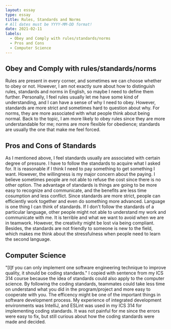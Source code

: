```yaml
---
layout: essay
type: essay
title: Rules, Standards and Norms
# All dates must be YYYY-MM-DD format!
date: 2021-02-11
labels:
  - Obey and Comply with rules/standards/norms
  - Pros and Cons
  - Computer Science
---
```


## Obey and Comply with rules/standards/norms

Rules are present in every corner, and sometimes we can choose whether to obey or not. However, I am not exactly sure about how to distinguish rules, standards and norms in English, so maybe I need to define them further. Personally, I feel rules usually let me have some kind of understanding, and I can have a sense of why I need to obey. However, standards are more strict and sometimes hard to question about why. For norms, they are more associated with what people think about being normal. Back to the topic, I am more likely to obey rules since they are more understandable for me; norms are more flexible for obedience; standards are usually the one that make me feel forced.

## Pros and Cons of Standards

As I mentioned above, I feel standards usually are associated with certain degree of pressure. I have to follow the standards to acquire what I asked for. It is reasonable if I think I need to pay something to get something I want. However, the willingness is my major concern about the paying. I believe sometimes people are not able to refuse the cost since there is no other option. The advantage of standards is things are going to be more easy to recognize and communicate, and the benefits are less time cosumption and less conflict. Since standards are more strict, people can efficiently work together and even do something more advanced. Language is one thing I can think of standards. If I don't follow the standards of a particular language, other people might not able to understand my work and communicate with me. It is terrible and what we want to avoid when we are in teamwork. However, the creativity might be lost via being compliant. Besides, the standards are not friendly to someone is new to the field, which makes me think about the stressfulness when people need to learn the second language. 

## Computer Science 

"[I]f you can only implement one software engineering technique to improve quality, it should be coding standards." I copied with sentence from my ICS 314 course because the idea of standards could also apply to the computer science. By following the coding standards, teammates could take less time on understand what you did in the program/project and more easy to cooperate with you. The efficency might be one of the important things in software development process. My experience of integrated development environments was IntelliJ, and ESLint was used in my ICS 314 for implementing coding standards. It was not painful for me since the errors were easy to fix, but still curious about how the coding standards were made and decided. 

